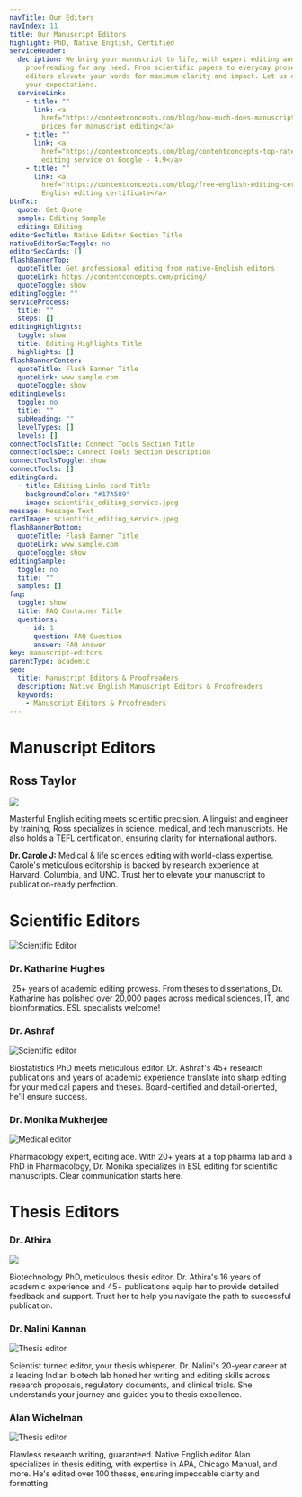 ```yaml
---
navTitle: Our Editors
navIndex: 11
title: Our Manuscript Editors
highlight: PhD, Native English, Certified
serviceHeader:
  decription: We bring your manuscript to life, with expert editing and
    proofreading for any need. From scientific papers to everyday prose, our
    editors elevate your words for maximum clarity and impact. Let us exceed
    your expectations.
  serviceLink:
    - title: ""
      link: <a
        href="https://contentconcepts.com/blog/how-much-does-manuscript-editing-cost-per-page-per-word/">Affordable
        prices for manuscript editing</a>
    - title: ""
      link: <a
        href="https://contentconcepts.com/blog/contentconcepts-top-rated-academic-editing-and-proofreading-services/">Top-rated
        editing service on Google - 4.9</a>
    - title: ""
      link: <a
        href="https://contentconcepts.com/blog/free-english-editing-certificate/">Free
        English editing certificate</a>
btnTxt:
  quote: Get Quote
  sample: Editing Sample
  editing: Editing
editorSecTitle: Native Editor Section Title
nativeEditorSecToggle: no
editorSecCards: []
flashBannerTop:
  quoteTitle: Get professional editing from native-English editors
  quoteLink: https://contentconcepts.com/pricing/
  quoteToggle: show
editingToggle: ""
serviceProcess:
  title: ""
  steps: []
editingHighlights:
  toggle: show
  title: Editing Highlights Title
  highlights: []
flashBannerCenter:
  quoteTitle: Flash Banner Title
  quoteLink: www.sample.com
  quoteToggle: show
editingLevels:
  toggle: no
  title: ""
  subHeading: ""
  levelTypes: []
  levels: []
connectToolsTitle: Connect Tools Section Title
connectToolsDec: Connect Tools Section Description
connectToolsToggle: show
connectTools: []
editingCard:
  - title: Editing Links card Title
    backgroundColor: "#17A589"
    image: scientific_editing_service.jpeg
message: Message Text
cardImage: scientific_editing_service.jpeg
flashBannerBottom:
  quoteTitle: Flash Banner Title
  quoteLink: www.sample.com
  quoteToggle: show
editingSample:
  toggle: no
  title: ""
  samples: []
faq:
  toggle: show
  title: FAQ Container Title
  questions:
    - id: 1
      question: FAQ Question
      answer: FAQ Answer
key: manuscript-editors
parentType: academic
seo:
  title: Manuscript Editors & Proofreaders
  description: Native English Manuscript Editors & Proofreaders
  keywords:
    - Manuscript Editors & Proofreaders
---
```

# **Manuscript Editors**

## **Ross Taylor**

![](manuscript-editor.jpeg)

Masterful English editing meets scientific precision. A linguist and engineer by training, Ross specializes in science, medical, and tech manuscripts. He also holds a TEFL certification, ensuring clarity for international authors.

**Dr. Carole J:** Medical & life sciences editing with world-class expertise. Carole's meticulous editorship is backed by research experience at Harvard, Columbia, and UNC. Trust her to elevate your manuscript to publication-ready perfection.

# **Scientific Editors**

![Scientific Editor](scientific-editor_kat.jpeg "Scientific Editor")

### **Dr. Katharine Hughes**

 25+ years of academic editing prowess. From theses to dissertations, Dr. Katharine has polished over 20,000 pages across medical sciences, IT, and bioinformatics. ESL specialists welcome!

### **Dr. Ashraf**

![Scientific editor](ashraf_bio_editor.jpeg "Scientific Editor")

Biostatistics PhD meets meticulous editor. Dr. Ashraf's 45+ research publications and years of academic experience translate into sharp editing for your medical papers and theses. Board-certified and detail-oriented, he'll ensure success.

### **Dr. Monika Mukherjee**

![Medical editor](monika_medical_manuscript_editor.jpeg "Medical editor")

Pharmacology expert, editing ace. With 20+ years at a top pharma lab and a PhD in Pharmacology, Dr. Monika specializes in ESL editing for scientific manuscripts. Clear communication starts here.

# **Thesis Editors**

### **Dr. Athira**

![](thesis-editor.jpeg)

Biotechnology PhD, meticulous thesis editor. Dr. Athira's 16 years of academic experience and 45+ publications equip her to provide detailed feedback and support. Trust her to help you navigate the path to successful publication.

### **Dr. Nalini Kannan**

![Thesis editor](nalini_editor-science.png "Thesis editor")

Scientist turned editor, your thesis whisperer. Dr. Nalini's 20-year career at a leading Indian biotech lab honed her writing and editing skills across research proposals, regulatory documents, and clinical trials. She understands your journey and guides you to thesis excellence.

### **Alan Wichelman**

![Thesis editor](manucript-editor-native.jpeg "Thesis editor")

Flawless research writing, guaranteed. Native English editor Alan specializes in thesis editing, with expertise in APA, Chicago Manual, and more. He's edited over 100 theses, ensuring impeccable clarity and formatting.